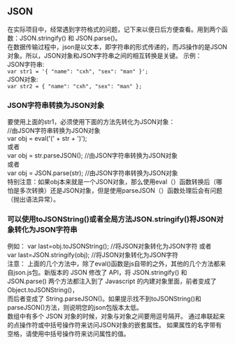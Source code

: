 ﻿## JSON
在实际项目中，经常遇到字符格式的问题，记下来以便日后方便查看。用到两个函数：JSON.stringify() 和 JSON.parse()。  
在数据传输过程中，json是以文本，即字符串的形式传递的，而JS操作的是JSON对象。所以，JSON对象和JSON字符串之间的相互转换是关键。
示例：  
JSON字符串:			
```var str1 = '{ "name": "cxh", "sex": "man" }'; ```			
JSON对象:			
```var str2 = { "name": "cxh", "sex": "man" };```		
### JSON字符串转换为JSON对象
要使用上面的str1，必须使用下面的方法先转化为JSON对象：		
//由JSON字符串转换为JSON对象		
var obj = eval('(' + str + ')');		
或者		
var obj = str.parseJSON(); //由JSON字符串转换为JSON对象		
或者		
var obj = JSON.parse(str); //由JSON字符串转换为JSON对象	 		
特别注意：如果obj本来就是一个JSON对象，那么使用eval（）函数转换后（哪怕是多次转换）还是JSON对象，但是使用parseJSON（）函数处理后会有问题（抛出语法异常）。		
### 可以使用toJSONString()或者全局方法JSON.stringify()将JSON对象转化为JSON字符串
例如：	
var last=obj.toJSONString(); //将JSON对象转化为JSON字符	
或者	
var last=JSON.stringify(obj); //将JSON对象转化为JSON字符	
注意：	
上面的几个方法中，除了eval()函数是js自带的之外，其他的几个方法都来自json.js包。新版本的 JSON 修改了 API，将 JSON.stringify() 和 JSON.parse() 两个方法都注入到了 Javascript 的内建对象里面，前者变成了 Object.toJSONString()，	
而后者变成了 String.parseJSON()。如果提示找不到toJSONString()和parseJSON()方法，则说明您的json包版本太低。	
数组中有多个 JSON 对象的时候，对象与对象之间要用逗号隔开。
通过串联起来的点操作符或中括号操作符来访问JSON对象的嵌套属性。
如果属性的名字带有空格，请使用中括号操作符来访问属性的值。

  

